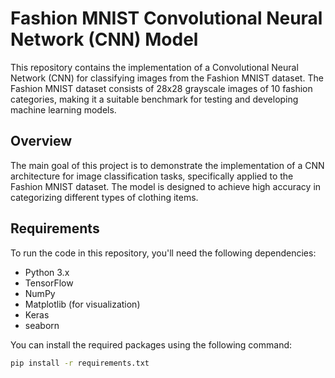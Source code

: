 # Fashion MNIST Convolutional Neural Network (CNN) Model

This repository contains the implementation of a Convolutional Neural Network (CNN) for classifying images from the Fashion MNIST dataset. The Fashion MNIST dataset consists of 28x28 grayscale images of 10 fashion categories, making it a suitable benchmark for testing and developing machine learning models.

## Overview

The main goal of this project is to demonstrate the implementation of a CNN architecture for image classification tasks, specifically applied to the Fashion MNIST dataset. The model is designed to achieve high accuracy in categorizing different types of clothing items.

## Requirements

To run the code in this repository, you'll need the following dependencies:

- Python 3.x
- TensorFlow
- NumPy
- Matplotlib (for visualization)
- Keras
- seaborn

You can install the required packages using the following command:

```bash
pip install -r requirements.txt
